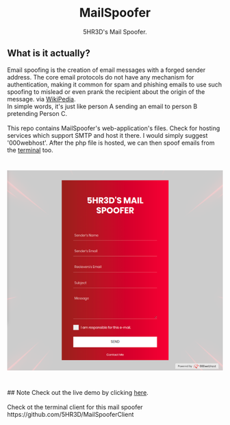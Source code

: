 <h1 align="center">
 <br> MailSpoofer</h1><p align="center">
5HR3D's Mail Spoofer.
</p>

## What is it actually?
Email spoofing is the creation of email messages with a forged sender address. The core email protocols do not have any mechanism for authentication, making it common for spam and phishing emails to use such spoofing to mislead or even prank the recipient about the origin of the message. via <a href="https://en.wikipedia.org/wiki/Email_spoofing">WikiPedia</a>.
<br>
In simple words, it's just like person A sending an email to person B pretending Person C. 
<br><br>
This repo contains MailSpoofer's web-application's files. Check for hosting services which support SMTP and host it there. I would simply suggest '000webhost'. After the php file is hosted, we can then spoof emails from the  <a href="https://github.com/5HR3D/MailSpooferClient">terminal</a> too.
<br>
<h1 align="center">
<a href="https://github.com/5HR3D/MailSpoofer"><img src="https://github.com/5HR3D/MailSpoofer/blob/main/Images/msd.png" alt="5HR3D's Mail Spoofer"></a></h1>
<br>
## Note
Check out the live demo by clicking <a href="https://5hrmailspoofer.000webhostapp.com">here</a>.<br><br/>
Check ot the terminal client for this mail spoofer https://github.com/5HR3D/MailSpooferClient 
